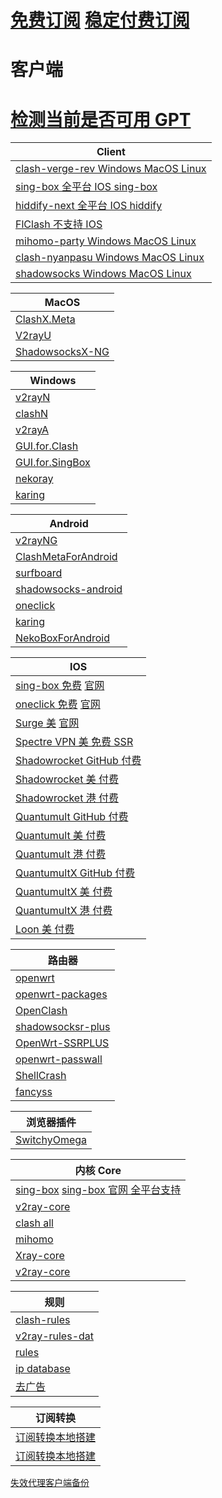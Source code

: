 # [免费订阅](./ProxySubFree.md) [稳定付费订阅](./ProxySubPay.md)
# 客户端
# [检测当前是否可用 GPT](https://ios.chat.openai.com/public-api/mobile/server_status/v1)
| Client                                                                                    |
|-------------------------------------------------------------------------------------------|
| [clash-verge-rev Windows MacOS Linux](https://github.com/clash-verge-rev/clash-verge-rev) |
| [sing-box 全平台 IOS sing-box](https://github.com/SagerNet/sing-box)                         |
| [hiddify-next 全平台 IOS hiddify](https://github.com/hiddify/hiddify-next)                   |
| [FlClash 不支持 IOS](https://github.com/chen08209/FlClash)                                   |
| [mihomo-party Windows MacOS Linux](https://github.com/mihomo-party-org/mihomo-party)      |
| [clash-nyanpasu Windows MacOS Linux](https://github.com/keiko233/clash-nyanpasu)          |
| [shadowsocks Windows MacOS Linux](https://github.com/shadowsocks/shadowsocks-rust)        |

| MacOS                                                             |
|-------------------------------------------------------------------|
| [ClashX.Meta](https://github.com/MetaCubeX/ClashX.Meta/tree/meta) |
| [V2rayU](https://github.com/yanue/V2rayU)                         |
| [ShadowsocksX-NG](https://github.com/shadowsocks/ShadowsocksX-NG) |

| Windows                                                             |
|---------------------------------------------------------------------|
| [v2rayN](https://github.com/2dust/v2rayN)                           |
| [clashN](https://github.com/2dust/clashN)                           |
| [v2rayA](https://github.com/v2rayA/v2rayA)                          |
| [GUI.for.Clash](https://github.com/GUI-for-Cores/GUI.for.Clash)     |
| [GUI.for.SingBox](https://github.com/GUI-for-Cores/GUI.for.SingBox) |
| [nekoray](https://github.com/MatsuriDayo/nekoray)                   |
| [karing](https://github.com/KaringX/karing)                         |

| Android                                                                   |
|---------------------------------------------------------------------------|
| [v2rayNG](https://github.com/2dust/v2rayNG)                               |
| [ClashMetaForAndroid](https://github.com/MetaCubeX/ClashMetaForAndroid)   |
| [surfboard](https://github.com/getsurfboard/surfboard)                    |
| [shadowsocks-android](https://github.com/shadowsocks/shadowsocks-android) |
| [oneclick](https://oneclick.earth/#/)                                     |
| [karing](https://github.com/KaringX/karing)                               |
| [NekoBoxForAndroid](https://github.com/MatsuriDayo/NekoBoxForAndroid)     |

| IOS                                                                                                               |
|-------------------------------------------------------------------------------------------------------------------|
| [sing-box 免费](https://apps.apple.com/app/sing-box-vt/id6673731168) [官网](https://sing-box.sagernet.org/)           |
| [oneclick 免费](https://apps.apple.com/us/app/oneclick-safe-easy-fast/id1545555197) [官网](https://oneclick.earth/#/) |
| [Surge 美](https://apps.apple.com/us/app/surge-5/id1442620678) [官网](https://nssurge.com/)                          |
| [Spectre VPN 美 免费 SSR](https://apps.apple.com/us/app/spectre-vpn/id1508712998)                                    |
| [Shadowrocket GitHub 付费](https://github.com/Shadowrocket)                                                         |
| [Shadowrocket 美 付费](https://apps.apple.com/us/app/shadowrocket/id932747118)                                       |
| [Shadowrocket 港 付费](https://apps.apple.com/hk/app/shadowrocket/id932747118)                                       |
| [Quantumult GitHub 付费](https://github.com/crossutility/Quantumult)                                                |
| [Quantumult 美 付费](https://apps.apple.com/us/app/quantumult/id1252015438)                                          |
| [Quantumult 港 付费](https://apps.apple.com/hk/app/quantumult/id1252015438)                                          |
| [QuantumultX GitHub 付费](https://github.com/crossutility/Quantumult-X)                                             |
| [QuantumultX 美 付费](https://apps.apple.com/us/app/quantumult-x/id1443988620)                                       |
| [QuantumultX 港 付费](https://apps.apple.com/hk/app/quantumult-x/id1443988620)                                       |
| [Loon 美 付费](https://apps.apple.com/us/app/loon/id1373567447)                                                      |

| 路由器                                                                  |
|----------------------------------------------------------------------|
| [openwrt](https://github.com/openwrt/openwrt)                        |
| [openwrt-packages](https://github.com/kenzok8/openwrt-packages)      |
| [OpenClash](https://github.com/vernesong/OpenClash)                  |
| [shadowsocksr-plus](https://github.com/zusterben/plan_b)             |
| [OpenWrt-SSRPLUS](https://github.com/WangWenBin2017/OpenWrt-SSRPLUS) |
| [openwrt-passwall](https://github.com/xiaorouji/openwrt-passwall)    |
| [ShellCrash](https://github.com/juewuy/ShellCrash/tree/master)       |
| [fancyss](https://github.com/hq450/fancyss)                          |

| 浏览器插件                                                      |
|------------------------------------------------------------|
| [SwitchyOmega](https://github.com/FelisCatus/SwitchyOmega) |

| 内核 Core                                                                                                   |
|-----------------------------------------------------------------------------------------------------------|
| [sing-box](https://github.com/SagerNet/sing-box) [sing-box 官网 全平台支持](https://sing-box.sagernet.org/zh/)   |
| [v2ray-core](https://github.com/v2fly/v2ray-core)                                                         |
| [clash all](https://github.com/DustinWin/clash-tools)                                                     |
| [mihomo](https://github.com/MetaCubeX/mihomo)                                                             |
| [Xray-core](https://github.com/XTLS/Xray-core)                                                            |
| [v2ray-core](https://github.com/v2ray/v2ray-core)                                                         |

| 规则                                                                   |
|----------------------------------------------------------------------|
| [clash-rules](https://github.com/Loyalsoldier/clash-rules)           |
| [v2ray-rules-dat](https://github.com/Loyalsoldier/v2ray-rules-dat)   |
| [rules](https://github.com/Hackl0us/SS-Rule-Snippet)                 |
| [ip database](https://github.com/Hackl0us/GeoIP2-CN)                 |
| [去广告](https://github.com/ACL4SSR/ACL4SSR/tree/master)                |

| 订阅转换                                                  |
|-------------------------------------------------------|
| [订阅转换本地搭建](https://github.com/CareyWang/sub-web)      |
| [订阅转换本地搭建](https://github.com/tindy2013/subconverter) |

[失效代理客户端备份](https://github.com/Z-Siqi/Clash-for-Windows_Chinese)

